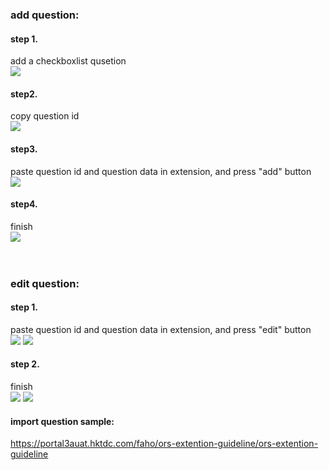 ### add question:



#### step 1.
add a checkboxlist qusetion<br>
![](https://portal3auat.hktdc.com/faho/ors-extention-guideline/step01.png)


#### step2.
copy question id<br>
![](https://portal3auat.hktdc.com/faho/ors-extention-guideline/step02.png)


#### step3.
paste question id and question data in extension, and press "add" button<br>
![](https://portal3auat.hktdc.com/faho/ors-extention-guideline/step03.png)


#### step4.
finish<br>
![](https://portal3auat.hktdc.com/faho/ors-extention-guideline/step04.png)<br><br><br>





### edit question:

#### step 1.
paste question id and question data in extension, and press "edit" button<br>
![](https://portal3auat.hktdc.com/faho/ors-extention-guideline/step05.png)
![](https://portal3auat.hktdc.com/faho/ors-extention-guideline/step06.png)

#### step 2.
finish<br>
![](https://portal3auat.hktdc.com/faho/ors-extention-guideline/step07.png)
![](https://portal3auat.hktdc.com/faho/ors-extention-guideline/step08.png)



#### import question sample:<br>
https://portal3auat.hktdc.com/faho/ors-extention-guideline/ors-extention-guideline
